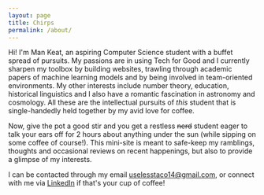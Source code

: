 ```yaml
---
layout: page
title: Chirps
permalink: /about/
---
```


Hi! I'm Man Keat, an aspiring Computer Science student with a buffet spread of pursuits. My passions are in using Tech for Good and I currently sharpen my toolbox by building websites, trawling through academic papers of machine learning models and by being involved in team-oriented environments. My other interests include number theory, education, historical linguistics and I also have a romantic fascination in astronomy and cosmology. All these are the intellectual pursuits of *this* student that is single-handedly held together by my avid love for coffee.
 
Now, give the pot a good stir and you get a restless ~~nerd~~ student eager to talk your ears off for 2 hours about anything under the sun (while sipping on some coffee of course!). This mini-site is meant to safe-keep my ramblings, thoughts and occasional reviews on recent happenings, but also to provide a glimpse of my interests.

I can be contacted through my email <uselesstaco14@gmail.com>, or connect with me via [LinkedIn](https://www.linkedin.com/in/hu-man-keat-6689a81b3) if that's your cup of coffee!

